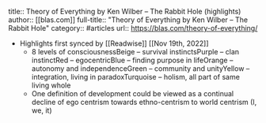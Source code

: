 title:: Theory of Everything by Ken Wilber – The Rabbit Hole (highlights)
author:: [[blas.com]]
full-title:: "Theory of Everything by Ken Wilber – The Rabbit Hole"
category:: #articles
url:: https://blas.com/theory-of-everything/

- Highlights first synced by [[Readwise]] [[Nov 19th, 2022]]
	- 8 levels of consciousnessBeige – survival instinctsPurple – clan instinctRed – egocentricBlue – finding purpose in lifeOrange – autonomy and independenceGreen – community and unityYellow – integration, living in paradoxTurquoise – holism, all part of same living whole
	- One definition of development could be viewed as a continual decline of ego centrism towards ethno-centrism to world centrism (I, we, it)